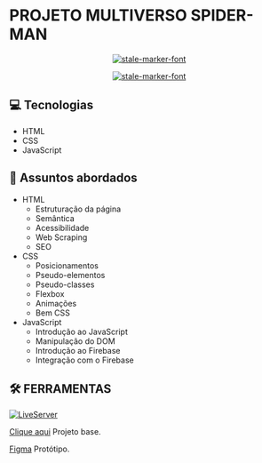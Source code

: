 # PROJETO MULTIVERSO SPIDER-MAN

<p align="center">
    <a href="https://fontmeme.com/fonts/stale-marker-font/"><img src="https://fontmeme.com/permalink/241212/2289479cd355fe3410c1ce04571d994e.png" alt="stale-marker-font" border="0"></a>
</p>

<p align="center">
    <a href="https://fontmeme.com/fonts/stale-marker-font/"><img src="https://fontmeme.com/permalink/241212/c6965214602abd3a2510b06f6d1218a0.png" alt="stale-marker-font" border="0"></a>
</p>


## 💻 Tecnologias
- HTML
- CSS
- JavaScript

## 💬 Assuntos abordados
- HTML
    - Estruturação da página 
    - Semântica
    - Acessibilidade
    - Web Scraping
    - SEO
- CSS
    - Posicionamentos
    - Pseudo-elementos
    - Pseudo-classes
    - Flexbox
    - Animações 
    - Bem CSS
- JavaScript
    - Introdução ao JavaScript
    - Manipulação do DOM
    - Introdução ao Firebase
    - Integração com o Firebase

## 🛠️ FERRAMENTAS
[![LiveServer](https://img.shields.io/badge/Live_Server-000?style=for-the-badge&logo=Live%20Server&labelColor=rgb(235%2C%2058%2C%20248))](https://github.com/ritwickdey/vscode-live-server-plus-plus)



[Clique aqui](https://github.com/micheleambrosio/spider-man-multiverses-dio/tree/main) Projeto base.

[Figma](https://www.figma.com/design/GjvdE0uob68X6pEHqw2pY8/Multiverse-Spider-Man?node-id=1-17&node-type=canvas&t=mZnlYVTawGtvTmKZ-0) Protótipo.